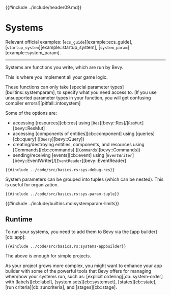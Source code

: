 {{#include ../include/header09.md}}

# Systems

Relevant official examples:
[`ecs_guide`][example::ecs_guide],
[`startup_system`][example::startup_system],
[`system_param`][example::system_param].

---

Systems are functions you write, which are run by Bevy.

This is where you implement all your game logic.

These functions can only take [special parameter types][builtins::systemparam],
to specify what you need access to. [If you use unsupported parameter types
in your function, you will get confusing compiler errors!][pitfall::intosystem]

Some of the options are:
 - accessing [resources][cb::res] using [`Res`][bevy::Res]/[`ResMut`][bevy::ResMut]
 - accessing [components of entities][cb::component] using [queries][cb::query] ([`Query`][bevy::Query])
 - creating/destroying entities, components, and resources using [Commands][cb::commands] ([`Commands`][bevy::Commands])
 - sending/receiving [events][cb::event] using [`EventWriter`][bevy::EventWriter]/[`EventReader`][bevy::EventReader]

```rust,no_run,noplayground
{{#include ../code/src/basics.rs:sys-debug-res}}
```

System parameters can be grouped into tuples (which can be nested). This is
useful for organization.

```rust,no_run,noplayground
{{#include ../code/src/basics.rs:sys-param-tuple}}
```

{{#include ../include/builtins.md:systemparam-limits}}

## Runtime

To run your systems, you need to add them to Bevy via the [app builder][cb::app]:

```rust,no_run,noplayground
{{#include ../code/src/basics.rs:systems-appbuilder}}
```

The above is enough for simple projects.

As your project grows more complex, you might want to enhance your app builder
with some of the powerful tools that Bevy offers for managing when/how
your systems run, such as: [explicit ordering][cb::system-order] with
[labels][cb::label], [system sets][cb::systemset], [states][cb::state],
[run criteria][cb::runcriteria], and [stages][cb::stage].
